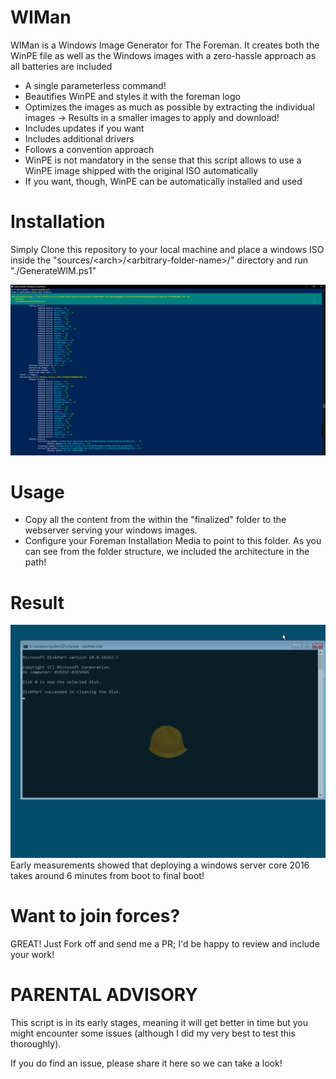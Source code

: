 # WIMan
WIMan is a Windows Image Generator for The Foreman. It creates both the WinPE file as well as the Windows images with a zero-hassle approach as all batteries are included

 - A single parameterless command!
 - Beautifies WinPE and styles it with the foreman logo
 - Optimizes the images as much as possible by extracting the individual images &rarr; Results in a smaller images to apply and download!
 - Includes updates if you want
 - Includes additional drivers
 - Follows a convention approach
 - WinPE is not mandatory in the sense that this script allows to use a WinPE image shipped with the original ISO automatically
 - If you want, though, WinPE can be automatically installed and used

# Installation
Simply Clone this repository to your local machine and place a windows ISO inside the "sources/&lt;arch&gt;/&lt;arbitrary-folder-name&gt;/" directory and run "./GenerateWIM.ps1"


![In progress](/doc/progress.png?raw=true "In progress")

# Usage

 - Copy all the content from the within the "finalized" folder to the webserver serving your windows images.
 - Configure your Foreman Installation Media to point to this folder. As you can see from the folder structure, we included the architecture in the path!

# Result
![Result PXE](/doc/pxe.png?raw=true "PXE")
Early measurements showed that deploying a windows server core 2016 takes around 6 minutes from boot to final boot!

# Want to join forces?
GREAT! Just Fork off and send me a PR; I'd be happy to review and include your work!

# PARENTAL ADVISORY
This script is in its early stages, meaning it will get better in time but you might encounter some issues (although I did my very best to test this thoroughly).

If you do find an issue, please share it here so we can take a look!